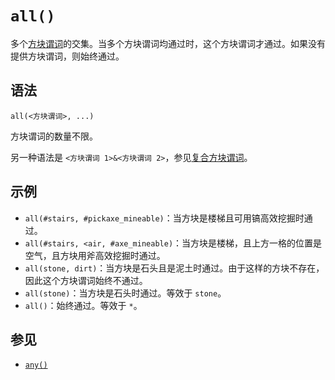 # `all()`

多个[方块谓词](../zh.md)的交集。当多个方块谓词均通过时，这个方块谓词才通过。如果没有提供方块谓词，则始终通过。

## 语法

`all(<方块谓词>, ...)`

方块谓词的数量不限。

另一种语法是 `<方块谓词 1>&<方块谓词 2>`，参见[复合方块谓词](../zh.md#复合方块谓词)。

## 示例

- `all(#stairs, #pickaxe_mineable)`：当方块是楼梯且可用镐高效挖掘时通过。
- `all(#stairs, <air, #axe_mineable)`：当方块是楼梯，且上方一格的位置是空气，且方块用斧高效挖掘时通过。
- `all(stone, dirt)`：当方块是石头且是泥土时通过。由于这样的方块不存在，因此这个方块谓词始终不通过。
- `all(stone)`：当方块是石头时通过。等效于 `stone`。
- `all()`：始终通过。等效于 `*`。

## 参见

- [`any()`](../union/zh.md)